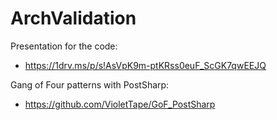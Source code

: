 # ArchValidation
﻿Presentation for the code: 
- https://1drv.ms/p/s!AsVpK9m-ptKRss0euF_ScGK7qwEEJQ 

Gang of Four patterns with PostSharp: 
- https://github.com/VioletTape/GoF_PostSharp 

